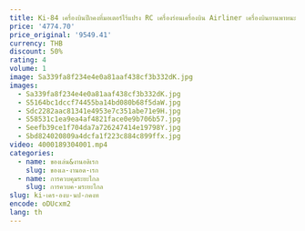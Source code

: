 ```yaml
---
title: Ki-84 เครื่องบินปีกคงที่มอเตอร์ไร้แปรง RC เครื่องร่อนเครื่องบิน Airliner เครื่องบินยานพาหนะ 6 แกนไจโรสโคปอิเล็กทรอนิกส์ warbird
price: '4774.70'
price_original: '9549.41'
currency: THB
discount: 50%
rating: 4
volume: 1
image: Sa339fa8f234e4e0a81aaf438cf3b332dK.jpg
images:
  - Sa339fa8f234e4e0a81aaf438cf3b332dK.jpg
  - S5164bc1dccf74455ba14bd080b68f5daW.jpg
  - Sdc2282aac81341e4953e7c351abe71e9H.jpg
  - S58531c1ea9ea4af4821face0e9b706b57.jpg
  - Seefb39ce1f704da7a726247414e19798Y.jpg
  - Sbd824020809a4dcfa1f223c884c899ffx.jpg
video: 4000189304001.mp4
categories:
  - name: ของเล่น&งานอดิเรก
    slug: ของเล-งานอด-เรก
  - name: การควบคุมระยะไกล
    slug: การควบค-มระยะไกล
slug: ki-เคร-องบ-นป-กคงท
encode: oDUcxm2
lang: th
---
```

  